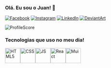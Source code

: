 ### Olá. Eu sou o Juan! 👋

[![Facebook](https://img.shields.io/badge/Facebook-1877F2?style=for-the-badge&logo=facebook&logoColor=white)](https://www.facebook.com/kapthos)
[![Instagram](https://img.shields.io/badge/Instagram-E4405F?style=for-the-badge&logo=instagram&logoColor=white)](https://www.instagram.com/juantorterolo/)
[![LinkedIn](https://img.shields.io/badge/LinkedIn-0077B5?style=for-the-badge&logo=linkedin&logoColor=white)](https://www.linkedin.com/in/juantorterolo/)
[![DeviantArt](https://img.shields.io/badge/DeviantArt-05CC47?style=for-the-badge&logo=deviantart&logoColor=white)](https://www.deviantart.com/kapthos/gallery/all)

![ProfileScore](https://github-readme-stats.vercel.app/api?username=kapthos&theme=gotham)

### Tecnologias que uso no meu dia!

<div style="display:flex">
<img align='center' height='50px' width='50px' alt='HTML5' src="https://cdn.jsdelivr.net/gh/devicons/devicon/icons/html5/html5-original-wordmark.svg" />
<img align='center' height='50px' width='50px' alt='CSS' src="https://cdn.jsdelivr.net/gh/devicons/devicon/icons/css3/css3-original-wordmark.svg" />
<img align='center' height='50px' width='50px' alt='JS' src="https://cdn.jsdelivr.net/gh/devicons/devicon/icons/javascript/javascript-original.svg" />
<img align='center' height='50px' width='50px' alt='React' src="https://cdn.jsdelivr.net/gh/devicons/devicon/icons/react/react-original.svg" />
<img align='center' height='50px' width='50px' alt='Mui' src="https://cdn.jsdelivr.net/gh/devicons/devicon/icons/materialui/materialui-original.svg" />
</div>
